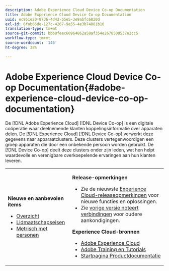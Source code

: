 ```yaml
---
description: Adobe Experience Cloud Device Co-op Documentation
title: Adobe Experience Cloud Device Co-op Documentation
uuid: ec951e20-8736-4d42-b5e5-3e9abfc6820d
exl-id: 6fab66de-127c-4267-9e55-4e3b74881b10
translation-type: tm+mt
source-git-commit: bbb8feec60964862a58af354e2678509537e2cc5
workflow-type: tm+mt
source-wordcount: '146'
ht-degree: 38%

---
```


# Adobe Experience Cloud Device Co-op Documentation{#adobe-experience-cloud-device-co-op-documentation}

De [!DNL Adobe Experience Cloud] [!DNL Device Co-op] is een digitale coöperatie waar deelnemende klanten koppelingsinformatie over apparaten delen. De [!DNL Experience Cloud] [!DNL Device Co-op] verwerkt deze gegevens naar apparaatclusters. Deze clusters vertegenwoordigen een groep apparaten die door een onbekende persoon worden gebruikt. De [!DNL Device Co-op] deelt deze clusters onder zijn leden, wat hen helpt waardevolle en verenigbare overkoepelende ervaringen aan hun klanten leveren.

<!-- <a id="section_535A849B2BF14221BD78C968CC02732D"></a> -->

<table id="table_5E612F746A704FE095B809A013EE977F" class="simpletable"> 
 <tbody> 
  <tr> 
   <td colname="col1"> <p> <b>Nieuwe en aanbevolen items</b> </p> 
    <ul id="ul_47C012F6AB3E4B73BA357027F4D15369"> 
     <li id="li_30DBD4F8A9FA4FEFA3E3E5903FC55887"><a href="about/overview.md#concept-de34e3bacae94869909e979f24bcc4e8" format="dita" scope="local"> Overzicht</a> </li> 
     <li id="li_10D0D3D338FF445098EE18B322951FAF"><a href="about/requirements.md#concept-31d3d165d22546afbedf023d32ad3a43" format="dita" scope="local"> Lidmaatschapseisen</a> </li> 
     <li id="li_466DC0DA0CD84E9E81EEF3237DCD411A"><a href="other-solutions/people.md#concept-8c57cd3904974e078d7fbf84ac9c2d63" format="dita" scope="local"> Metrisch met personen</a> </li> 
    </ul> </td> 
   <td colname="col2"> <p> <b>Release-opmerkingen</b> </p> 
    <ul id="ul_713F3E9DF0F84FE5981AC63D05948864"> 
     <li id="li_09C1CD15823E4AD7856CE40BE848E03F">Zie de nieuwste <a href="https://docs.adobe.com/content/help/nl-NL/release-notes/experience-cloud/current.html" format="https" scope="external"> Experience Cloud-releaseopmerkingen</a> voor nieuwe functies en oplossingen. </li> 
     <li id="li_EA594E939ED14D7780178DEA8E1AED64">Zie <a href="https://docs.adobe.com/content/help/en/release-notes/experience-cloud/current.html" format="https" scope="external"> vorige versie noteert verbindingen</a> voor oudere aankondigingen. </li> 
    </ul> <p> <b>Experience Cloud-bronnen</b> </p> 
    <ul id="ul_E30EC96BDC624B5591F0470D430B7F41"> 
     <li id="li_F3A5CCFAE0F247CEB41A03CA8E03106B"> <a href="http://www.adobe.com/marketing-cloud.html" scope="external" format="http"> Adobe Experience Cloud</a> </li> 
     <li id="li_1938F7044F544481A6CC0F45CC22B80A"> <a href="http://helpx.adobe.com/learning.html?promoid=KAUDK" scope="external" format="http"> Adobe Training en Tutorials</a> </li> 
     <li id="li_C71459E0D1464C05B8B9387C43541F17"> <a href="https://docs.adobe.com/content/help/en/experience-cloud/user-guides/home.html" scope="external" format="https"> Startpagina Productdocumentatie</a> </li> 
    </ul> </td> 
  </tr> 
 </tbody> 
</table>

<!--
<p><b>Announcements</b> </p>
<p>Take a moment to review the <a href="about/requirements.md#concept-31d3d165d22546afbedf023d32ad3a43" format="dita" scope="local"> membership requirements</a> or <a href="https://marketing-stage.adobe.com/resources/help/en_US/mcdc/downloads/what_to_expect.pdf" format="https" scope="external"> download the information sheet</a> if you want participate or to learn more about the <span class="wintitle"> Device Co-op</span>. </p>
-->
